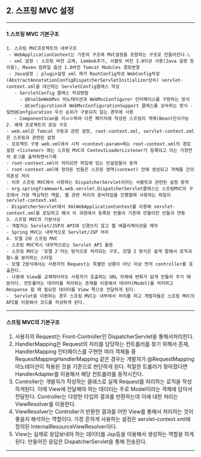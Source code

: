 ## 2. 스프링 MVC 설정

---

#### 1.스프링 MVC 기본구조

 	1. 스프링 MVC프로젝트의 내부구조
     - WebApplicationContext는 기존의 구조에 MVC설정을 포함하는 구조로 만들어진다.\
     - xml 설정 : 스프링 버전 교체, Lombok추가, 서블릿 버전 3.0이상 사용(Java 설정 등 이용), Maven 컴파일 옵션 1.8버전 Tomcat Modules 경로변경
     - Java설정 : plugin설정 xml 제거 RootConfig작성 WebConfig작성(AbstractAnnotationConfigDispatcherServletInitializer상속) servlet-context.xml을 대신하는 ServletConfig클래스 작성
       - ServletConfig 클래스 작성방법
         - @EnalbeWebMvc 어노테이션과 WebMvcConfigurer 인터페이스를 구현하는 방식
         - @Configuration과 WebMvcConfigurationSupport 클래스를 상속하는 방식 - 일반@Confgiuration 우선 순위가 구분되지 않는 경우에 사용
       - ComponentScan을 이ㅛㅇ하여 다른 패키지에 작성된 스프링의 객체(Bean)인식가능
	2. 예제 프로젝트의 로딩 구조
    - web.xml은 Tomcat 구동과 관련 설정, root-context.xml, servlet-context.xml 은 스프링과 관련된 설정
    - 프로젝트 구동 web.xml에서 시작 <context-param>에는 root-context.xml의 경로 설정 <listener> 에는 스프링 MVC의 ContextLoaderListener가 등록되고 이는 가장먼저 로그를 출력하면서기록
    - root-context.xml이 처리되면 파일에 있는 빈설정들이 동작
    - root-context.xml에 정의돈 빈들은 스프링 영역(context) 안에 생성되고 객체들 간의 의존성 처리
    - 이후 스프링 MVC에서 사용하는 DispatcherServlet이라는 서블릿과 관련된 설정 동작
    - org.springframework.web.servlet.DispatcherServlet클래스는 스프링MVC의 구조에서 가장 핵심적인 역할, 웹 관련 처리의 준비작업을 진행할때 사용하는 파일이 servlet-context.xml
    - DispatcherServlet에서 XmlWebApplicationContext를 이용해 servlet-context.xml을 로딩하고 해서 이 과정에서 등록된 빈들이 기존에 만들어진 빈들과 연동
	3. 스프링 MVC의 기본사상
    - 개발자는 Servlet/JSP의 API에 신경쓰지 않고 웹 애플리케이션을 제작
    - Spring MVC는 내부적으로 Servlet/JSP 처리
	4. 모델 2와 스프링 MVC
    - 스프링 MVC역시 내부적으로는 Servlet API 활용
    - 스프링 MVC는 '모델 2'라는 방식으로 처리되는 구조, 모델 2 방식은 쉽게 말해서 로직과 혐ㄴ을 분리하는 스타일
    - 모델 2방식에서는 사용자의 Request는 특별한 상황이 아닌 이상 먼저 controller를 호출한다.
    - 나중에 View를 교체하더라도 사용자가 호출하는 URL 자체에 변화가 없게 만들어 주기 때문이다. 컨트롤러는 데이터를 처리하는 존재를 이용해서 데이터(Model)를 처리하고 Response 할 때 필요한 데이터를 View 쪽으로 전달하게 된다.
    -  Servlet을 이용하는 경우 스프링 MVC는 내부에서 처리를 하고 개발자들은 스프링 MVC의 API를 이용해서 코드를 작성하게 된다.

---

#### **스프링 MVC의 기본구조**

1. 사용자의 Request는 Front-Controller인 DispatcherServlet을 통해서처리한다. 
2. HandlerMapping은 Request의 처리를 담당하는 컨트롤러를 찾기 위해서 존재, HandlerMapping 인터페이스를 구현한 여러 객체들 중 RequestMappingHandlerMapping 같은 경우는 개발자가 @RequestMapping 어노테이션이 적용된 것을 기준으로 판단하게 된다. 적절한 트롤러가 찾아졌다면 HandlerAdapter를 이용해서 해당 컨트롤러를 동작시킨다.
3. Controller는 개발자가 작성하는 클래스로 실제 Request를 처리하는 로직을 작성하게된다. 이때 View에 전달해야 하는 데이터는 주로 Model이라는 객체에 담아서 전달한다. Controller는 다양한 타입의 결과를 반환하는데 이에 대한 처리는 ViewResolver를 이용한다.
4. ViewResolver는 Controller가 반환한 결과를 어떤 View를 통해서 처리하는 것이 좋을지 해석하는 역할이다. 가장 흔하게 사용하는 설정은 servlet-context.xml에 정의된 InternalResourceViewResolver이다.
5. View는 실제로 응답보내야 하는 데이터를 Jsp등을 이용해서 생성하는 역할을 하게된다. 만들어진 응답은 DispatcherServlet을 통해 전송된다.

---





